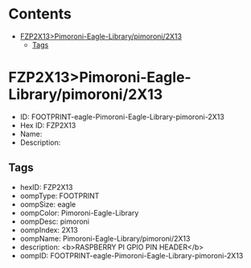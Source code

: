 



Contents
========

* [FZP2X13>Pimoroni-Eagle-Library/pimoroni/2X13](#fzp2x13pimoroni-eagle-librarypimoroni2x13)
	* [Tags](#tags)

# FZP2X13>Pimoroni-Eagle-Library/pimoroni/2X13

- ID: FOOTPRINT-eagle-Pimoroni-Eagle-Library-pimoroni-2X13
- Hex ID: FZP2X13
- Name: 
- Description: 

## Tags

- hexID: FZP2X13
- oompType: FOOTPRINT
- oompSize: eagle
- oompColor: Pimoroni-Eagle-Library
- oompDesc: pimoroni
- oompIndex: 2X13
- oompName: Pimoroni-Eagle-Library/pimoroni/2X13
- description: &lt;b&gt;RASPBERRY PI GPIO PIN HEADER&lt;/b&gt;
- oompID: FOOTPRINT-eagle-Pimoroni-Eagle-Library-pimoroni-2X13
